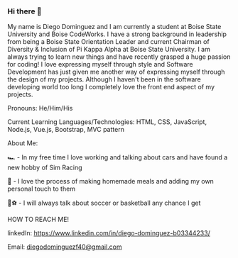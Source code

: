 ### Hi there 👋


My name is Diego Dominguez and I am currently a student at Boise State University and Boise CodeWorks. I have a strong background in leadership from being a Boise State Orientation Leader and current Chairman of Diversity & Inclusion of Pi Kappa Alpha at Boise State University. I am always trying to learn new things and have recently grasped a huge passion for coding! I love expressing myself through style and Software Development has just given me another way of expressing myself through the design of my projects. Although I haven't been in the software developing world too long I completely love the front end aspect of my projects. 

Pronouns: He/Him/His

Current Learning Languages/Technologies: HTML, CSS, JavaScript, Node.js, Vue.js, Bootstrap, MVC pattern

About Me:

🏎 - In my free time I love working and talking about cars and have found a new hobby of Sim Racing

🌮 - I love the process of making homemade meals and adding my own personal touch to them

🏀⚽️ - I will always talk about soccer or basketball any chance I get



HOW TO REACH ME!

linkedIn: https://www.linkedin.com/in/diego-dominguez-b03344233/

Email: diegodominguezf40@gmail.com



